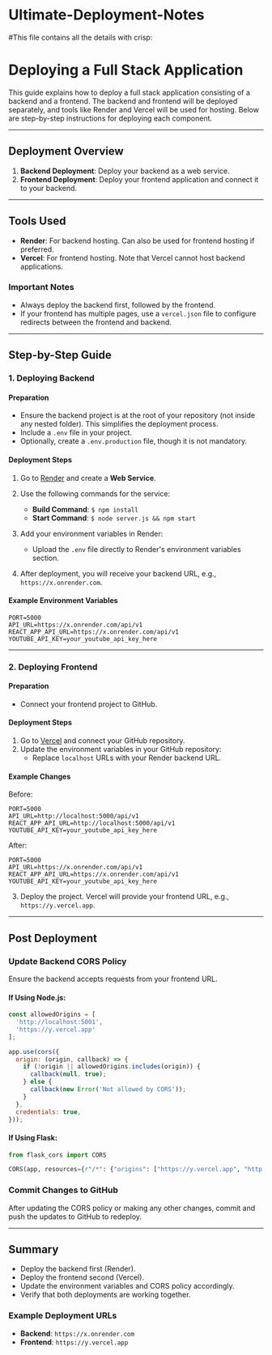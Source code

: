 ﻿# Ultimate-Deployment-Notes

 #This file contains all the details with crisp:

 # Deploying a Full Stack Application

This guide explains how to deploy a full stack application consisting of a backend and a frontend. The backend and frontend will be deployed separately, and tools like Render and Vercel will be used for hosting. Below are step-by-step instructions for deploying each component.

---

## Deployment Overview

1. **Backend Deployment**: Deploy your backend as a web service.
2. **Frontend Deployment**: Deploy your frontend application and connect it to your backend.

---

## Tools Used

- **Render**: For backend hosting. Can also be used for frontend hosting if preferred.
- **Vercel**: For frontend hosting. Note that Vercel cannot host backend applications.

### Important Notes
- Always deploy the backend first, followed by the frontend.
- If your frontend has multiple pages, use a `vercel.json` file to configure redirects between the frontend and backend.

---

## Step-by-Step Guide

### 1. Deploying Backend

#### Preparation
- Ensure the backend project is at the root of your repository (not inside any nested folder). This simplifies the deployment process.
- Include a `.env` file in your project.
- Optionally, create a `.env.production` file, though it is not mandatory.

#### Deployment Steps
1. Go to [Render](https://render.com) and create a **Web Service**.
2. Use the following commands for the service:

   - **Build Command**: `$ npm install`
   - **Start Command**: `$ node server.js && npm start`

3. Add your environment variables in Render:
   - Upload the `.env` file directly to Render's environment variables section.

4. After deployment, you will receive your backend URL, e.g., `https://x.onrender.com`.

#### Example Environment Variables
```env
PORT=5000
API_URL=https://x.onrender.com/api/v1
REACT_APP_API_URL=https://x.onrender.com/api/v1
YOUTUBE_API_KEY=your_youtube_api_key_here
```

---

### 2. Deploying Frontend

#### Preparation
- Connect your frontend project to GitHub.

#### Deployment Steps
1. Go to [Vercel](https://vercel.com) and connect your GitHub repository.
2. Update the environment variables in your GitHub repository:
   - Replace `localhost` URLs with your Render backend URL.

#### Example Changes
Before:
```env
PORT=5000
API_URL=http://localhost:5000/api/v1
REACT_APP_API_URL=http://localhost:5000/api/v1
YOUTUBE_API_KEY=your_youtube_api_key_here
```

After:
```env
PORT=5000
API_URL=https://x.onrender.com/api/v1
REACT_APP_API_URL=https://x.onrender.com/api/v1
YOUTUBE_API_KEY=your_youtube_api_key_here
```

3. Deploy the project. Vercel will provide your frontend URL, e.g., `https://y.vercel.app`.

---

## Post Deployment

### Update Backend CORS Policy
Ensure the backend accepts requests from your frontend URL.

#### If Using Node.js:
```javascript
const allowedOrigins = [
  'http://localhost:5001',
  'https://y.vercel.app'
];

app.use(cors({
  origin: (origin, callback) => {
    if (!origin || allowedOrigins.includes(origin)) {
      callback(null, true);
    } else {
      callback(new Error('Not allowed by CORS'));
    }
  },
  credentials: true,
}));
```

#### If Using Flask:
```python
from flask_cors import CORS

CORS(app, resources={r"/*": {"origins": ["https://y.vercel.app", "http://localhost:5001"]}})
```

### Commit Changes to GitHub
After updating the CORS policy or making any other changes, commit and push the updates to GitHub to redeploy.

---

## Summary
- Deploy the backend first (Render).
- Deploy the frontend second (Vercel).
- Update the environment variables and CORS policy accordingly.
- Verify that both deployments are working together.

### Example Deployment URLs
- **Backend**: `https://x.onrender.com`
- **Frontend**: `https://y.vercel.app`

